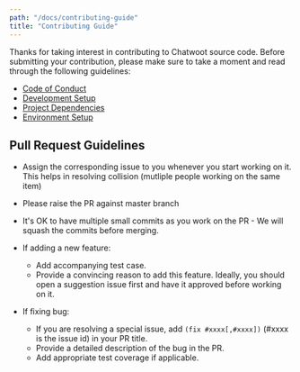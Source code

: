 ```yaml
---
path: "/docs/contributing-guide"
title: "Contributing Guide"
---
```


Thanks for taking interest in contributing to Chatwoot source code. Before submitting your contribution, please make sure to take a moment and read through the following guidelines:

- [Code of Conduct](https://github.com/chatwoot/chatwoot/blob/master/CODE_OF_CONDUCT.md)
- [Development Setup](https://docs.chatwoot.com/#/development/environment-setup/ubuntu)
- [Project Dependencies](https://docs.chatwoot.com/#/development/project-setup/dependencies)
- [Environment Setup](https://docs.chatwoot.com/#/development/project-setup/environment-variables)

## Pull Request Guidelines

- Assign the corresponding issue to you whenever you start working on it. This helps in resolving collision (mutliple people working on the same item)

- Please raise the PR against master branch

- It's OK to have multiple small commits as you work on the PR - We will squash the commits before merging.

- If adding a new feature:
  - Add accompanying test case.
  - Provide a convincing reason to add this feature. Ideally, you should open a suggestion issue first and have it approved before working on it.

- If fixing bug:
  - If you are resolving a special issue, add `(fix #xxxx[,#xxxx])` (#xxxx is the issue id) in your PR title.
  - Provide a detailed description of the bug in the PR.
  - Add appropriate test coverage if applicable.

